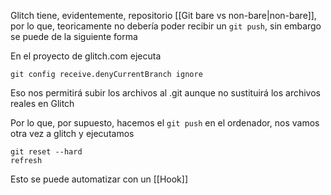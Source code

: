 Glitch tiene, evidentemente, repositorio [[Git bare vs non-bare|non-bare]], por lo que, teoricamente no debería poder recibir un `git push`, sin embargo se puede de la siguiente forma

En el proyecto de glitch.com ejecuta

```shell
git config receive.denyCurrentBranch ignore
```

Eso nos permitirá subir los archivos al .git aunque no sustituirá los archivos reales en Glitch

Por lo que, por supuesto, hacemos el `git push` en el ordenador, nos vamos otra vez a glitch y ejecutamos

```shell
git reset --hard
refresh
```

Esto se puede automatizar con un [[Hook]]